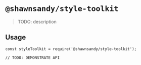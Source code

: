 # `@shawnsandy/style-toolkit`

> TODO: description

## Usage

```
const styleToolkit = require('@shawnsandy/style-toolkit');

// TODO: DEMONSTRATE API
```
